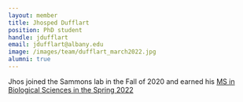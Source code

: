 ```yaml
---
layout: member
title: Jhosped Dufflart
position: PhD student
handle: jdufflart
email: jdufflart@albany.edu
image: /images/team/dufflart_march2022.jpg
alumni: true
---
```


Jhos joined the Sammons lab in the Fall of 2020 and earned his [MS in Biological Sciences in the Spring 2022](/pdfs/papers/2022-dufflart-thesis.pdf)
